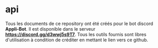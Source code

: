 # api
Tous les documents de ce repository ont été créés pour le bot discord **Appli-Bot**. Il est disponible dans le serveur **https://discord.gg/d3wwj5s9T7**.
Tous les outils fournis sont libres d'utilisation à condition de créditer en mettant le lien vers ce github.
